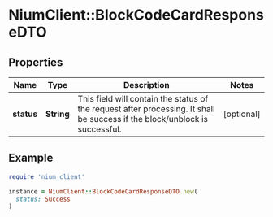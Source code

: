 # NiumClient::BlockCodeCardResponseDTO

## Properties

| Name | Type | Description | Notes |
| ---- | ---- | ----------- | ----- |
| **status** | **String** | This field will contain the status of the request after processing. It shall be success if the block/unblock is successful. | [optional] |

## Example

```ruby
require 'nium_client'

instance = NiumClient::BlockCodeCardResponseDTO.new(
  status: Success
)
```

